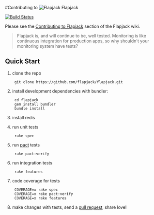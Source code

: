 #Contributing to ![Flapjack](http://flapjack.io/images/flapjack-2013-notext-transparent-50-50.png "Flapjack") Flapjack

[![Build Status](https://travis-ci.org/flapjack/flapjack.png)](https://travis-ci.org/flapjack/flapjack)

Please see the [Contributing to Flapjack](http://flapjack.io/docs/1.0/development/DEVELOPING) section of the Flapjack wiki.

> Flapjack is, and will continue to be, well tested. Monitoring is like continuous integration for production apps, so why shouldn't your monitoring system have tests?

## Quick Start

1. clone the repo

        git clone https://github.com/flapjack/flapjack.git

2. install development dependencies with bundler:

        cd flapjack
        gem install bundler
        bundle install

3. install redis
4. run unit tests

        rake spec

5. run [pact](https://github.com/realestate-com-au/pact) tests

        rake pact:verify

6. run integration tests

        rake features

7. code coverage for tests

        COVERAGE=x rake spec
        COVERAGE=x rake pact:verify
        COVERAGE=x rake features

7. make changes with tests, send a [pull request](https://help.github.com/articles/creating-a-pull-request), share love!
